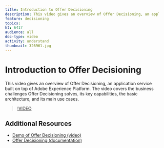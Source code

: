```yaml
---
title: Introduction to Offer Decisioning
description: This video gives an overview of Offer Decisioning, an application service built on top of Adobe Experience Platform.
feature: decisioning
topics:
kt: 6417
audience: all
doc-type: video
activity: understand
thumbnail: 326961.jpg
---
```


# Introduction to Offer Decisioning

This video gives an overview of Offer Decisioning, an application service built on top of Adobe Experience Platform. The video covers the business challenges Offer Decisioning solves, its key capabilities, the basic architecture, and its main use cases.


>[!VIDEO](https://video.tv.adobe.com/v/326961?quality=12&learn=on)


## Additional Resources

* [Demo of Offer Decisioning (video)](demo-of-offer-decisioning.md)
* [Offer Decisioning (documentation)](https://docs.adobe.com/content/help/en/experience-platform/intelligent-services/customer-ai/overview.html)